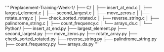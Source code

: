 '''
Preplacement-Training-Week-1/
├── C/
│ ├── insert_at_end.c
│ ├── largest_element.c
│ ├── second_largest.c
│ ├── move_zeros.c
│ ├── rotate_array.c
│ ├── check_sorted_rotated.c
│ ├── reverse_string.c
│ ├── palindrome_string.c
│ ├── count_frequency.c
│ └── arrays_ds.c
│
└── Python/
├── insert_at_end.py
├── largest_element.py
├── second_largest.py
├── move_zeros.py
├── rotate_array.py
├── check_sorted_rotated.py
├── reverse_string.py
├── palindrome_string.py
├── count_frequency.py
└── arrays_ds.py
'''




